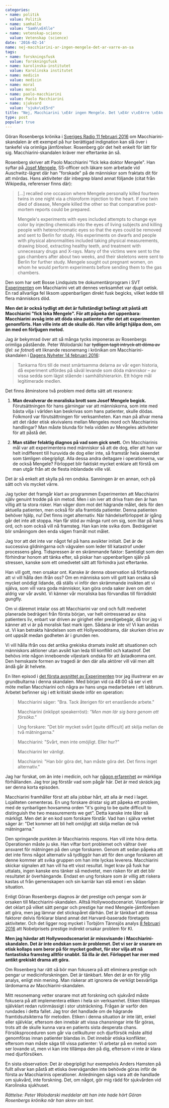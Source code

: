 ```yaml
---
categories:
- name: politik
  value: Politik
- name: samhalle
  value: "Samh\xE4lle"
- name: vetenskap-science
  value: Vetenskap (science)
date: '2016-02-14'
name: nej-macchiarini-ar-ingen-mengele-det-ar-varre-an-sa
tags:
- name: forskningsfusk
  value: forskningsfusk
- name: karolinska-institutet
  value: Karolinska institutet
- name: medicin
  value: medicin
- name: moral
  value: moral
- name: paolo-macchiarini
  value: Paolo Macchiarini
- name: sjukvard
  value: "sjukv\xE5rd"
title: "Nej, Macchiarini \xE4r ingen Mengele. Det \xE4r v\xE4rre \xE4n s\xE5"
type: post
popular: true
---
```

Göran Rosenbergs krönika i [Sveriges Radio 11 februari 2016](http://sverigesradio.se/sida/artikel.aspx?programid=438&artikel=6366460) om Macchiarini-skandalen är ett exempel på hur berättigad indignation kan slå över i tankefel via orimliga jämförelser. Rosenberg gör det helt enkelt för lätt för sig. Macchiarini-skandalen kräver mer eftertanke än så.

Rosenberg skriver att Paolo Macchiarini "fick leka doktor Mengele". Han syftar på [Josef Mengele](https://en.wikipedia.org/wiki/Josef_Mengele), SS-officer och läkare som arbetade vid Auschwitz-lägret där han "forskade" på de människor som fraktats dit för att mördas. Hans aktiviteter där inbegrep bland annat följande (citat från Wikipedia, referenser finns där):

> [...] recalled one occasion where Mengele personally killed fourteen twins in one night via a chloroform injection to the heart. If one twin died of disease, Mengele killed the other so that comparative post-mortem reports could be prepared.
> 
> Mengele's experiments with eyes included attempts to change eye color by injecting chemicals into the eyes of living subjects and killing people with heterochromatic eyes so that the eyes could be removed and sent to Berlin for study. His experiments on dwarfs and people with physical abnormalities included taking physical measurements, drawing blood, extracting healthy teeth, and treatment with unnecessary drugs and X-rays. Many of the victims were sent to the gas chambers after about two weeks, and their skeletons were sent to Berlin for further study. Mengele sought out pregnant women, on whom he would perform experiments before sending them to the gas chambers.

Den som har sett Bosse Lindquists tre dokumentärprogram i SVT [Experimenten](http://www.svtplay.se/video/5848124/experimenten/dokument-inifran-experimenten-stjarnkirurgen) om Macchiarini vet att dennes verksamhet var djupt oetisk. En rad allvarliga fel liksom uppenbarligen direkt fusk begicks, vilket ledde till flera människors död.

**Men det är också tydligt att det är fullständigt befängt att påstå att Macchiarini "fick leka Mengele". För att påpeka det uppenbara: Macchiarini avsåg inte att döda sina patienter efter det att experimenten genomförts. Han ville inte att de skulle dö. Han ville ärligt hjälpa dom, om än med en förljugen metod.**

Jag är bekymrad över att så många tycks imponeras av Rosenbergs orimliga påstående. Peter Wolodarski har <del datetime="2016-02-14T19:51:54+00:00">tydligen tagit intryck att döma av</del> (*fel: se fotnot*) ett liknande resonemang i krönikan om Macchiarini-skandalen i [Dagens Nyheter 14 februari 2016](http://www.dn.se/nyheter/peter-wolodarski-manniskan-utnyttjad-i-hennes-svagaste-tillstand/):

> Tankarna förs till de mest smärtsamma delarna av vår egen historia, då experiment utfördes på såväl levande som döda människor – av vissa sedda som lägst stående i samhällshierarkin. Ett högre mål legitimerade medlen.

Det finns åtminstone två problem med detta sätt att resonera:

1) **Man devalverar de moraliska brott som Josef Mengele begick.** Förutsättningen för hans gärningar var att människorna, som inte med bästa vilja i världen kan beskrivas som hans patienter, skulle dödas. Folkmord var förutsättningen för verksamheten. Kan man på allvar mena att det råder etisk ekvivalens mellan Mengeles mord och Macchiarinis handlingar? Man måste blunda för hela vidden av Mengeles aktiviteter för att påstå det.

2) **Man ställer felaktig diagnos på vad som gick snett.** Om Macchiarinis mål var att experimentera med människor så att de dog, eller att han var helt indifferent till huruvida de dog eller inte, så framstår hela skeendet som tämligen obegripligt. Alla dessa andra deltagare i operationerna, var de också Mengele? Förloppet blir faktiskt mycket enklare att förstå om man utgår från att de flesta inblandade ville väl.

Det är så enkelt att skylla på ren ondska. Sanningen är en annan, och på sätt och vis mycket värre.

Jag tycker det framgår klart av programmen Experimenten att Macchiarini själv genuint trodde på sin metod. Men i sin iver att driva fram den är han villig att ta stora risker. Han väger dom mot det hägrande målet, dels för den aktuella patienten, men också för alla framtida patienter. Denna patienten behöver hjälp, nu! Det finns inget alternativ. När händelseförloppet är igång går det inte att stoppa. Han får stöd av många runt om sig, som litar på hans ord, och som också vill nå framsteg. Han kan inte svika dom. Bedrägeriet blir småningom den enda vägen framåt mot målet.

Jag tror att det inte var något fel på hans avsikter initialt. Det är de successiva glidningarna och vägvalen som leder till katastrof under processens gång. Tidspressen är en skrämmande faktor: Samtidigt som den förhindrar honom att tänka efter, så piskar han uppenbarligen själv på stressen, kanske som ett omedvetet sätt att förhindra just eftertanke.

Han vill gott, men orsakar ont. Kanske är denna observation så förfärande att vi vill hålla den ifrån oss? Om en människa som vill gott kan orsaka så mycket onödigt lidande, då ställs vi inför den skrämmande insikten att vi själva, som vill vara goda människor, kan göra onda saker även om det aldrig var vår avsikt. Vi känner vår moraliska bas förvandlas till förrädiskt gungfly.

Om vi däremot intalar oss att Macchiarini var ond och fullt medvetet planerade bedrägeri från första början, var helt ointresserad av sina patienters liv, enbart var driven av girighet eller prestigebegär, då tror jag vi känner att vi är på moralisk fast mark igen. Sådana är inte vi! Vi kan andas ut. Vi kan betrakta händelsen som ett Hollywooddrama, där skurken drivs av ont uppsåt medan godheten är i grunden ren.

Vi vill hålla ifrån oss det antika grekiska dramats insikt att situationen och människors aktioner utan avsikt kan leda till konflikt och katastrof. Det behövs inte någon inneboende viljestark ondska för att åstadkomma ont. Den hemskaste formen av tragedi är den där alla aktörer vill väl men allt ändå går åt helvete.

En liten episod i [det första avsnittet av Experimenten](http://www.svtplay.se/video/5848124/experimenten/dokument-inifran-experimenten-stjarnkirurgen) tror jag illustrerar en av grundbultarna i denna skandalen. Med början vid ca 48:00 så ser vi ett möte mellan Macchiarini och några av hans unga medarbetare i ett labbrum. Arbetet befinner sig i ett kritiskt skede inför en operation:

> Macchiarini säger: "Bra. Tack återigen för ert enastående arbete."

> Macchiarini (inklippt speakerröst): *"Men man lär sig bara genom att försöka."*

> Ung forskare: "Det blir mycket svårt [quite difficult] att skilja mellan de två mätningarna."

> Macchiarini: "Svårt, men inte omöjligt. Eller hur?"

> Macchiarini ler vänligt.

> Macchiarini: "Han bör göra det, han måste göra det. Det finns inget alternativ."

Jag har forskat, om än inte i medicin, och har [någon erfarenhet](/2013/02/04/vetenskapens-varld-forskningsfusk-eller-slarv/) av märkliga förhållanden. Jag tror jag förstår vad som pågår här. Det är med skräck jag ser denna korta episoden.

Macchiarini framhåller först att alla jobbar hårt, att alla är med i laget. Lojaliteten cementeras. En ung forskare dristar sig att påpeka ett problem, med de synbarligen hovsamma orden "it's going to be quite difficult to distinguish the two measurements we get". Detta kanske inte låter så märkligt. Men det är en kod som forskare förstår. Vad han i själva verket säger är: "Det kommer att bli helt omöjligt att skilja mellan de två mätningarna."

Den springande punkten är Macchiarinis respons. Han vill inte höra detta. Operationen måste ju ske. Han viftar bort problemet och vältrar över ansvaret för mätningen på den unge forskaren. Genom att sedan påpeka att det inte finns något alternativ så tydliggör han att för den unge forskaren att denne kommer att svika gruppen om han inte lyckas leverera. Macchiarini skickar signalen att han vill ha ett visst resultat. Inget krav på fusk har uttalats, ingen kanske ens tänker så medvetet, men risken för att det blir resultatet är överhängande. Endast en ung forskare som är villig att riskera kastas ut från gemenskapen och sin karriär kan stå emot i en sådan situation.

Enligt Göran Rosenbergs diagnos är det prestige och pengar som är orsaken till Macchiarini-skandalen. Alltså Hollywoodscenariot. Visserligen är det oklart på vilket sätt pengar och prestige har med Mengele-jämförelsen att göra, men jag lämnar det stickspåret därhän. Det är tänkbart att dessa faktorer delvis förklarar bland annat det Harvard-baserade företagets aktiviteter. Och det ligger nog mycket i Torbjörn Tännsjös analys [8 februari 2016](http://www.dn.se/nyheter/vetenskap/ki-rektor-radfragade-inte-etiska-radet/) att Nobelprisets prestige indirekt orsakar problem för KI.

**Men jag hävdar att Hollywoodscenariot är missvisande i Macchiarini-skandalen. Det är inte ondskan som är problemet. Det vi ser är snarare en etisk kollaps som beror på för mycket godhet, för stor vilja att nå fantastiska framsteg alltför snabbt. Så illa är det. Förloppet har mer med antikt grekiskt drama att göra.**

Om Rosenberg har rätt så bör man fokusera på att eliminera prestige och pengar ur medicinforskningen. Det är tänkbart. Men det är en för ytlig analys, enligt min mening. Man riskerar att ignorera de verkligt besvärliga lärdomarna av Macchiarini-skandalen.

Mitt resonemang vetter snarare mot att forskning och sjukvård måste fokusera på att implementera etiken i hela sin verksamhet. Etiken tillämpas självklart redan rutinmässigt i stor utsträckning. Frågan är varför den rundades i detta fallet. Jag tror det handlade om de hägrande framtidsutsikterna för metoden. Etiken i denna situation är inte lätt, enkel eller självklar, eftersom den innebär att vissa chansningar inte får göras, trots att de skulle kunna vara en patients sista desperata chans. Försöksproceduren som går via cellkulturer och djurförsök måste alltid genomföras innan patienter blandas in. Det innebär etiska konflikter, eftersom man måste säga till vissa patienter: Vi arbetar på en metod som ser lovande ut, men vi kan inte tillämpa den på dig, eftersom vi inte är klara med djurförsöken.

En sista observation: Det är obegripligt hur exempelvis Anders Hamsten på fullt allvar kan påstå att etiska överväganden inte behövde göras inför de första av Macchiarinis operationer. Anledningen sägs vara att de handlade om sjukvård, inte forskning. Det, om något, gör mig rädd för sjukvården vid Karolinska sjukhuset.

*Rättelse: Peter Wolodarski meddelar att han inte hade hört Göran Rosenbergs krönika när han skrev sin text.*

